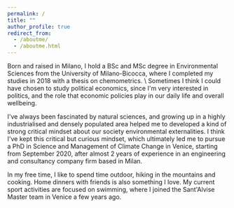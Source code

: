 ```yaml
---
permalink: /
title: ""
author_profile: true
redirect_from: 
  - /aboutme/
  - /aboutme.html
---
```


Born and raised in Milano, I hold a BSc and MSc degree in Environmental Sciences from the University of Milano-Bicocca, where I completed my studies in 2018 with a thesis on chemometrics. \\
Sometimes I think I could have chosen to study political economics, since I'm very interested in politics, and the role that economic policies play in our daily life and overall wellbeing. 

I've always been fascinated by natural sciences, and growing up in a highly industrialised and densely populated area helped me to developed a kind of strong critical mindset about our society environmental externalities. 
I think I've kept this critical but curious mindset, which ultimately led me to pursue a PhD in Science and Management of Climate Change in Venice, starting from September 2020, after almost 2 years of experience in an engineering and consultancy company firm based in Milan.

In my free time, I like to spend time outdoor, hiking in the mountains and cooking. Home dinners with friends is also something I love. My current sport activities are focused on swimming, where I joined the Sant'Alvise Master team in Venice a few years ago.     
